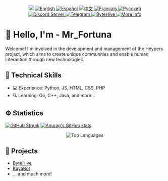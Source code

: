 <!-- README.md -->
<!-- lang: en-->
<div align="center">
  <a>
    <img src="https://komarev.com/ghpvc/?username=mrf0rtuna4&style=flat-square&color=green&label=PROFILE+VIEWS" />
  </a>
  <a href="README.md">
    <img src="https://img.shields.io/badge/language-English-blue" alt="English" />
  </a>
  <a href="locales/es.md">
    <img src="https://img.shields.io/badge/idioma-Español-blue" alt="Español" />
  </a>
  <a href="locales/zh.md">
    <img src="https://img.shields.io/badge/语言-中文-blue" alt="中文" />
  </a>
  <a href="locales/fr.md">
    <img src="https://img.shields.io/badge/langue-Français-blue" alt="Français" />
  </a>
  <a href="locales/ru.md">
    <img src="https://img.shields.io/badge/язык-Русский-blue" alt="Русский" />
  </a>
</div>
 
<div align="center">
  <a href="http://heypers-lab.ml/">
    <img src="https://img.shields.io/discord/823510265504989194.svg?style=for-the-badge&logo=discord&logoColor=white&color=7289DA" alt="Discord Server" />
  </a>
  <a href="https://t.me/heypers_project">
    <img src="https://img.shields.io/badge/Join%20us%20on-Telegram-blue?style=for-the-badge&logo=telegram" alt="Telegram" />
  </a>
  <a href="https://github.com/ByteHive-Dev">
    <img src="https://img.shields.io/badge/For%20Developers-ByteHive-blue?style=for-the-badge&logo=github" alt="ByteHive" />
  </a>
  <a href="https://mrf0rtuna4.ml">
    <img src="https://img.shields.io/badge/More%20Info-Visit%20Here-blueviolet?style=for-the-badge" alt="More Info" />
  </a> 
</div>


# 👋 Hello, I'm - Mr_Fortuna

Welcome! I'm involved in the development and management of the Heypers project, which aims to create unique communities and enable human interaction through new technologies.

## 🧠 Technical Skills

- 💻 Experience: Python, JS, HTML, CSS, PHP
- 🔍 Learning: Go, C++, Java, and more...

## ⚙️ Statistics

[![GitHub Streak](https://streak-stats.demolab.com/?user=mrf0rtuna4&theme=dark&mode=weekly&currStreakNum=2FD3EB&fire=pink&sideLabels=F00&date_format=[Y.]n.j)](https://git.io/streak-stats)
[![Anurag's GitHub stats](https://github-readme-stats.vercel.app/api?username=mrf0rtuna4&show_icons=true&theme=dark)](https://github.com/anuraghazra/github-readme-stats)
<div align="center">
  <img src="https://github-readme-stats.vercel.app/api/top-langs/?username=mrf0rtuna4&layout=compact&theme=dark" alt="Top Languages" />
</div>

## 🚀 Projects

- [ByteHive](https://github.com/ByteHive-Dev)
- [KayaBot](https://github.com/mrf0rtuna4/KayaBot)
- ... and much more!
